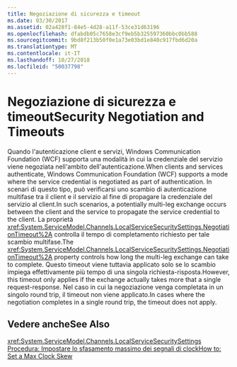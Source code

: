```yaml
---
title: Negoziazione di sicurezza e timeout
ms.date: 03/30/2017
ms.assetid: 02a428f1-84e5-4d28-a11f-53ce31d63196
ms.openlocfilehash: dfabdb05c7658e3cf9eb5b325597360bbc0bb588
ms.sourcegitcommit: 9bd8f213b50f0e1a73e03bd1e840c917fbd6d20a
ms.translationtype: MT
ms.contentlocale: it-IT
ms.lasthandoff: 10/27/2018
ms.locfileid: "50037798"
---
```

# <a name="security-negotiation-and-timeouts"></a><span data-ttu-id="d7e12-102">Negoziazione di sicurezza e timeout</span><span class="sxs-lookup"><span data-stu-id="d7e12-102">Security Negotiation and Timeouts</span></span>
<span data-ttu-id="d7e12-103">Quando l'autenticazione client e servizi, Windows Communication Foundation (WCF) supporta una modalità in cui la credenziale del servizio viene negoziata nell'ambito dell'autenticazione.</span><span class="sxs-lookup"><span data-stu-id="d7e12-103">When clients and services authenticate, Windows Communication Foundation (WCF) supports a mode where the service credential is negotiated as part of authentication.</span></span> <span data-ttu-id="d7e12-104">In scenari di questo tipo, può verificarsi uno scambio di autenticazione multifase tra il client e il servizio al fine di propagare la credenziale del servizio al client.</span><span class="sxs-lookup"><span data-stu-id="d7e12-104">In such scenarios, a potentially multi-leg exchange occurs between the client and the service to propagate the service credential to the client.</span></span> <span data-ttu-id="d7e12-105">La proprietà <xref:System.ServiceModel.Channels.LocalServiceSecuritySettings.NegotiationTimeout%2A> controlla il tempo di completamento richiesto per tale scambio multifase.</span><span class="sxs-lookup"><span data-stu-id="d7e12-105">The <xref:System.ServiceModel.Channels.LocalServiceSecuritySettings.NegotiationTimeout%2A> property controls how long the multi-leg exchange can take to complete.</span></span> <span data-ttu-id="d7e12-106">Questo timeout viene tuttavia applicato solo se lo scambio impiega effettivamente più tempo di una singola richiesta-risposta.</span><span class="sxs-lookup"><span data-stu-id="d7e12-106">However, this timeout only applies if the exchange actually takes more that a single request-response.</span></span> <span data-ttu-id="d7e12-107">Nel caso in cui la negoziazione venga completata in un singolo round trip, il timeout non viene applicato.</span><span class="sxs-lookup"><span data-stu-id="d7e12-107">In cases where the negotiation completes in a single round trip, the timeout does not apply.</span></span>  
  
## <a name="see-also"></a><span data-ttu-id="d7e12-108">Vedere anche</span><span class="sxs-lookup"><span data-stu-id="d7e12-108">See Also</span></span>  
 <xref:System.ServiceModel.Channels.LocalServiceSecuritySettings>  
 [<span data-ttu-id="d7e12-109">Procedura: Impostare lo sfasamento massimo dei segnali di clock</span><span class="sxs-lookup"><span data-stu-id="d7e12-109">How to: Set a Max Clock Skew</span></span>](../../../../docs/framework/wcf/feature-details/how-to-set-a-max-clock-skew.md)
